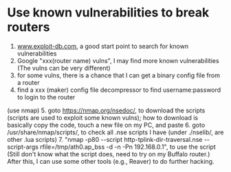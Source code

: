 # Use known vulnerabilities to break routers
1. www.exploit-db.com, a good start point to search for known vulnerabilities
2. Google "xxx(router name) vulns", I may find more known vulnerabilities
(The vulns can be very different)
3. for some vulns, there is a chance that I can get a binary config file from a router
4. find a xxx (maker) config file decompressor to find username:password to login to the router

(use nmap)
5. goto https://nmap.org/nsedoc/, to download the scripts (scripts are used to exploit some known vulns); how to download is basically copy the code, touch a new file on my PC, and paste
6. goto /usr/share/nmap/scripts/, to check all .nse scripts I have (under ./nselib/, are other .lua scripts)
7. "nmap -p80 --script http-tplink-dir-traversal.nse --script-args rfile=/tmp/ath0.ap_bss -d -n -Pn 192.168.0.1", to use the script
(Still don't know what the script does, need to try on my Buffalo router.)
After this, I can use some other tools (e.g., Reaver) to do further hacking.

